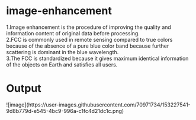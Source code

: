 # image-enhancement
1.Image enhancement is the procedure of improving the quality and information content of original data before processing.
<br>
2.FCC is commonly used in remote sensing compared to true colors because of the absence of a pure blue color band because further scattering is dominant in the blue wavelength.
<br>
3.The FCC is standardized because it gives maximum identical information of the objects on Earth and satisfies all users.

<h1>Output</h1>
![image](https://user-images.githubusercontent.com/70971734/153227541-9d8b779d-e545-4bc9-996a-c1fc4d21dc1c.png)
